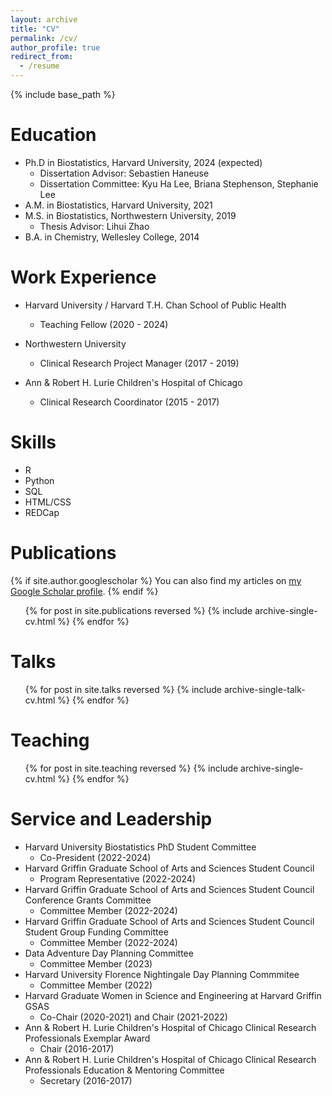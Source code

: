 ```yaml
---
layout: archive
title: "CV"
permalink: /cv/
author_profile: true
redirect_from:
  - /resume
---
```


{% include base_path %}

Education
======
* Ph.D in Biostatistics, Harvard University, 2024 (expected)
  * Dissertation Advisor: Sebastien Haneuse
  * Dissertation Committee: Kyu Ha Lee, Briana Stephenson, Stephanie Lee
* A.M. in Biostatistics, Harvard University, 2021
* M.S. in Biostatistics, Northwestern University, 2019
  * Thesis Advisor: Lihui Zhao  
* B.A. in Chemistry, Wellesley College, 2014

Work Experience
======
* Harvard University / Harvard T.H. Chan School of Public Health
  * Teaching Fellow (2020 - 2024)

* Northwestern University 
  * Clinical Research Project Manager (2017 - 2019)
  
* Ann & Robert H. Lurie Children's Hospital of Chicago
  * Clinical Research Coordinator (2015 - 2017)
  
Skills
======
* R
* Python
* SQL
* HTML/CSS
* REDCap

Publications
======
  {% if site.author.googlescholar %}
    You can also find my articles on <a href="{{site.author.googlescholar}}">my Google Scholar profile</a>.
  {% endif %}
  <ul>{% for post in site.publications reversed %}
    {% include archive-single-cv.html %}
  {% endfor %}</ul>
  
Talks
======
  <ul>{% for post in site.talks reversed %}
    {% include archive-single-talk-cv.html  %}
  {% endfor %}</ul>
  
Teaching
======
  <ul>{% for post in site.teaching reversed %}
    {% include archive-single-cv.html %}
  {% endfor %}</ul>
  
Service and Leadership
======
* Harvard University Biostatistics PhD Student Committee
  * Co-President (2022-2024)  
* Harvard Griffin Graduate School of Arts and Sciences Student Council
  * Program Representative (2022-2024)  
* Harvard Griffin Graduate School of Arts and Sciences Student Council Conference Grants Committee
  * Committee Member (2022-2024)  
* Harvard Griffin Graduate School of Arts and Sciences Student Council Student Group Funding Committee
  * Committee Member (2022-2024)
* Data Adventure Day Planning Committee
  * Committee Member (2023)  
* Harvard University Florence Nightingale Day Planning Commmitee
  * Committee Member (2022)  
* Harvard Graduate Women in Science and Engineering at Harvard Griffin GSAS
  * Co-Chair (2020-2021) and Chair (2021-2022)
* Ann & Robert H. Lurie Children's Hospital of Chicago Clinical Research Professionals Exemplar Award
  * Chair (2016-2017)  
* Ann & Robert H. Lurie Children's Hospital of Chicago Clinical Research Professionals Education & Mentoring Committee
  * Secretary (2016-2017)
